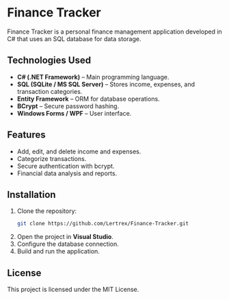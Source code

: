 # Finance Tracker

Finance Tracker is a personal finance management application developed in C# that uses an SQL database for data storage.

## Technologies Used
- **C# (.NET Framework)** – Main programming language.  
- **SQL (SQLite / MS SQL Server)** – Stores income, expenses, and transaction categories.  
- **Entity Framework** – ORM for database operations.  
- **BCrypt** – Secure password hashing.  
- **Windows Forms / WPF** – User interface.  

## Features
- Add, edit, and delete income and expenses.  
- Categorize transactions.  
- Secure authentication with bcrypt.  
- Financial data analysis and reports.  

## Installation
1. Clone the repository:
   ```bash
   git clone https://github.com/Lertrex/Finance-Tracker.git
   ```
2. Open the project in **Visual Studio**.  
3. Configure the database connection.  
4. Build and run the application.  

## License
This project is licensed under the MIT License.
